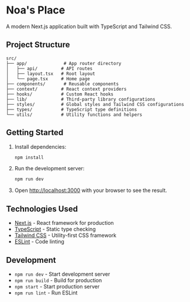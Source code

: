# Noa's Place

A modern Next.js application built with TypeScript and Tailwind CSS.

## Project Structure

```
src/
├── app/              # App router directory
│   ├── api/         # API routes
│   ├── layout.tsx   # Root layout
│   └── page.tsx     # Home page
├── components/       # Reusable components
├── context/         # React context providers
├── hooks/           # Custom React hooks
├── lib/             # Third-party library configurations
├── styles/          # Global styles and Tailwind CSS configurations
├── types/           # TypeScript type definitions
└── utils/           # Utility functions and helpers

```

## Getting Started

1. Install dependencies:
   ```bash
   npm install
   ```

2. Run the development server:
   ```bash
   npm run dev
   ```

3. Open [http://localhost:3000](http://localhost:3000) with your browser to see the result.

## Technologies Used

- [Next.js](https://nextjs.org/) - React framework for production
- [TypeScript](https://www.typescriptlang.org/) - Static type checking
- [Tailwind CSS](https://tailwindcss.com/) - Utility-first CSS framework
- [ESLint](https://eslint.org/) - Code linting

## Development

- `npm run dev` - Start development server
- `npm run build` - Build for production
- `npm start` - Start production server
- `npm run lint` - Run ESLint